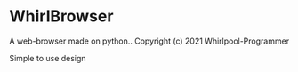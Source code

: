 # WhirlBrowser

A web-browser made on python..
Copyright (c) 2021 Whirlpool-Programmer

Simple to use design

